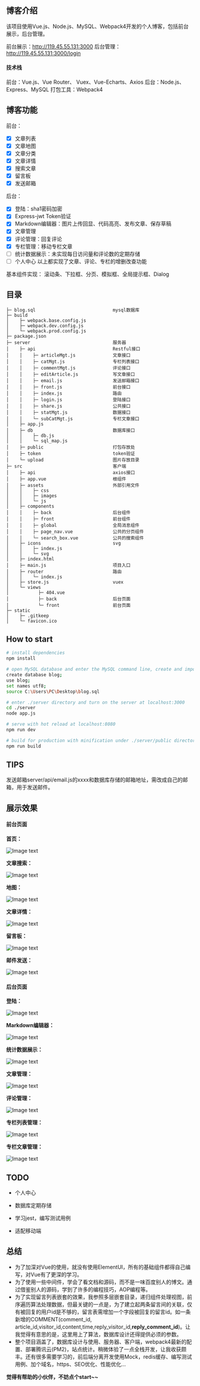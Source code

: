 
## 博客介绍

该项目使用Vue.js、Node.js、MySQL、Webpack4开发的个人博客，包括前台展示，后台管理。

前台展示：http://119.45.55.131:3000
后台管理：http://119.45.55.131:3000/login

####  技术栈
前台：Vue.js、Vue Router、 Vuex、Vue-Echarts、Axios
后台：Node.js、Express、MySQL
打包工具：Webpack4

## 博客功能
前台：
- [x] 文章列表 
- [x] 文章地图
- [x] 文章分类
- [x] 文章详情
- [x] 搜索文章
- [x] 留言板
- [x] 发送邮箱

后台：
- [x] 登陆：sha1密码加密
- [x] Express-jwt Token验证
- [x] Markdown编辑器：图片上传回显、代码高亮、发布文章、保存草稿
- [x] 文章管理
- [x] 评论管理：回复评论
- [x] 专栏管理：移动专栏文章
- [ ]  统计数据展示：未实现每日访问量和评论数的定期存储
- [ ]  个人中心
以上都实现了文章、评论、专栏的增删改查功能

基本组件实现：
滚动条、下拉框、分页、模拟框、全局提示框、Dialog

## 目录
```
├─ blog.sql								mysql数据库
├─ build								
│    ├─ webpack.base.config.js	
│    ├─ webpack.dev.config.js
│    └─ webpack.prod.config.js
├─ package.json
├─ server								服务器
│    ├─ api								Restful接口
│    │    ├─ articleMgt.js				文章接口
│    │    ├─ catMgt.js					专栏列表接口
│    │    ├─ commentMgt.js				评论接口
│    │    ├─ editArticle.js				写文章接口
│    │    ├─ email.js					发送邮箱接口
│    │    ├─ front.js					前台接口
│    │    ├─ index.js					路由
│    │    ├─ login.js					登陆接口
│    │    ├─ share.js					公共接口
│    │    ├─ statMgt.js					数据接口
│    │    └─ subCatMgt.js				专栏文章接口
│    ├─ app.js
│    ├─ db								数据库接口
│    │    ├─ db.js
│    │    └─ sql_map.js
│    ├─ public							打包存放处
│    ├─ token							token验证
│    └─ upload							图片存放目录
├─ src									客户端
│    ├─ api								axios接口
│    ├─ app.vue							根组件
│    ├─ assets							外部引用文件
│    │    ├─ css
│    │    ├─ images
│    │    └─ js
│    ├─ components
│    │    ├─ back						后台组件
│    │    ├─ front						前台组件
│    │    ├─ global						全局消息组件	
│    │    ├─ page_nav.vue				公共的分页组件
│    │    └─ search_box.vue				公共的搜索组件
│    ├─ icons							svg
│    │    ├─ index.js
│    │    └─ svg
│    ├─ index.html
│    ├─ main.js							项目入口
│    ├─ router							路由
│    │    └─ index.js
│    ├─ store.js						vuex
│    └─ views
│           ├─ 404.vue
│           ├─ back						后台页面
│           └─ front					前台页面
├─ static
│    ├─ .gitkeep
│    └─ favicon.ico						
```
## How to start
```bash
# install dependencies
npm install 

# open MySQL database and enter the MySQL command line, create and import mysql databases
create database blog;
use blog;
set names utf8;
source C:\Users\PC\Desktop\blog.sql

# enter ./server directory and turn on the server at localhost:3000
cd ./server
node app.js

# serve with hot reload at localhost:8080
npm run dev

# build for production with minification under ./server/public directory
npm run build
```
## TIPS
发送邮箱server/api/email.js的xxxx和数据库存储的邮箱地址，需改成自己的邮箱，用于发送邮件。
## 展示效果
#### 前台页面
**首页：**

![Image text](https://raw.githubusercontent.com/Jennifer249/blog/master/doc/front/home.png)

**文章搜索：**

![Image text](https://raw.githubusercontent.com/Jennifer249/blog/master/doc/front/articleSearch.png)



**地图：**

![Image text](https://raw.githubusercontent.com/Jennifer249/blog/master/doc/front/map.png)

**文章详情：**

![Image text](https://raw.githubusercontent.com/Jennifer249/blog/master/doc/front/articleDetail.png)



**留言板：**

![Image text](https://raw.githubusercontent.com/Jennifer249/blog/master/doc/front/comment.png)



**邮件发送：**

![Image text](https://raw.githubusercontent.com/Jennifer249/blog/master/doc/front/email.png)

#### 后台页面
**登陆：**

![Image text](https://raw.githubusercontent.com/Jennifer249/blog/master/doc/back/login.png)



**Markdown编辑器：**

![Image text](https://raw.githubusercontent.com/Jennifer249/blog/master/doc/back/edit.png)



**统计数据展示：**

![Image text](https://raw.githubusercontent.com/Jennifer249/blog/master/doc/back/stat.png)



**文章管理：**

![Image text](https://raw.githubusercontent.com/Jennifer249/blog/master/doc/back/articleMgt.png)



**评论管理：**

![Image text](https://raw.githubusercontent.com/Jennifer249/blog/master/doc/back/commentMgt.png)



**专栏列表管理：**

![Image text](https://raw.githubusercontent.com/Jennifer249/blog/master/doc/back/catMgt.png)



**专栏文章管理：**

![Image text](https://raw.githubusercontent.com/Jennifer249/blog/master/doc/back/subCatMgt.png)

## TODO

- 个人中心
- 数据库定期存储
- 学习jest，编写测试用例

- 适配移动端

## 总结

- 为了加深对Vue的使用，就没有使用ElementUI，所有的基础组件都得自己编写，对Vue有了更深的学习。
- 为了使用一些中间件，学会了看文档和源码，而不是一味百度别人的博文。通过借鉴别人的源码，学到了许多的编程技巧，AOP编程等。
- 为了实现留言列表嵌套的效果，我参照多层嵌套目录，递归组件处理视图，前序遍历算法处理数据，但最关键的一点是，为了建立起两条留言间的关联，仅有被回复的用户id是不够的，留言表需增加一个字段被回复的留言id。如一条新增的COMMENT(comment_id, article_id,visitor_id,content,time,reply_visitor_id,**reply_comment_id**)。让我觉得有意思的是，这里用上了算法，数据库设计还得提供必须的参数。
- 整个项目涵盖了，数据库设计与使用、服务器、客户端，webpack4最新的配置、部署腾讯云(PM2)，站点统计。稍微体验了一点全栈开发，让我收获颇丰。还有很多需要学习的，前后端分离开发使用Mock，redis缓存、编写测试用例、加个域名，https、SEO优化、性能优化...

**觉得有帮助的小伙伴，不妨点个start~~**
